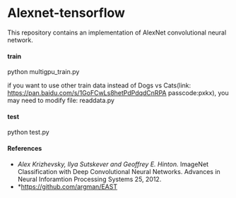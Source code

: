 # Alexnet-tensorflow


This repository contains an implementation of AlexNet convolutional neural network.

#### train
python multigpu_train.py

if you want to use other train data instead of Dogs vs Cats(link: https://pan.baidu.com/s/1GoFCwLs8hetPdPdqdCnRPA passcode:pxkx), you may need to modify file: readdata.py

#### test
python test.py



#### References
+ *Alex Krizhevsky, Ilya Sutskever and Geoffrey E. Hinton.* ImageNet Classification with Deep Convolutional Neural Networks. Advances in Neural Inforamtion Processing Systems 25, 2012.
+ *https://github.com/argman/EAST
